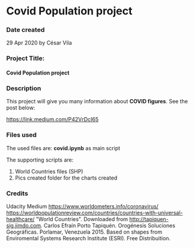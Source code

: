 # Covid Population project
### Date created

29 Apr 2020 by César Vila

### Project Title:

#### Covid Population project

### Description

This project will give you many information about **COVID figures**.
See the post below:

https://link.medium.com/P42VrDcI65

### Files used

The used files are: **covid.ipynb** as main script

The supporting scripts are: 
1. World Countries files (SHP) 
2. Pics created folder for the charts created

### Credits

Udacity
Medium
https://www.worldometers.info/coronavirus/
https://worldpopulationreview.com/countries/countries-with-universal-healthcare/
"World Countries". Downloaded from http://tapiquen-sig.jimdo.com. 
Carlos Efraín Porto Tapiquén. Orogénesis Soluciones Geográficas. Porlamar, Venezuela 2015.
Based on shapes from Enviromental Systems Research Institute (ESRI). Free Distribuition.


